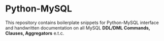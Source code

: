 # Python-MySQL
This repository contains boilerplate snippets for Python-MySQL interface and handwritten documentation on all MySQL <b>DDL/DML Commands, Clauses, Aggregators</b> e.t.c.  
